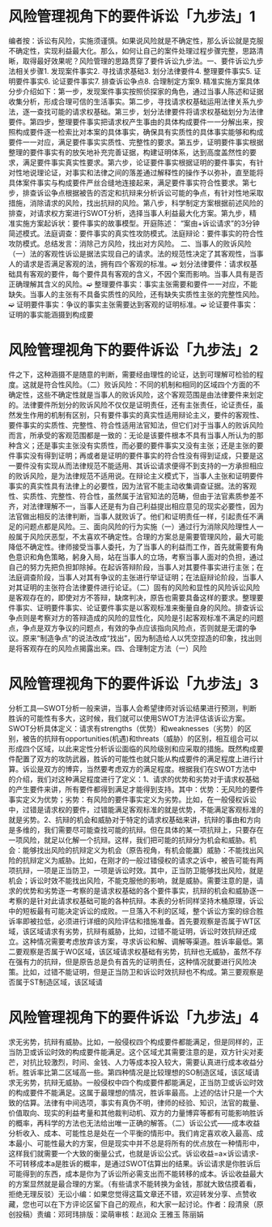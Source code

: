 # 风险管理视角下的要件诉讼「九步法」1

编者按：诉讼有风险，实施须谨慎。如果说风险就是不确定性，那么诉讼就是克服不确定性，实现利益最大化。那么，如何让自己的案件处理过程步骤完整，思路清晰，取得最好效果呢？风险管理的思路贯穿了要件诉讼九步法。一、要件诉讼九步法相关步骤1. 发现案件事实2. 寻找请求基础3. 划分法律要件4. 整理要件事实5. 证明要件事实6. 论证要件事实7. 排查诉讼争点8. 合理制定方案9. 精准实施方案具体分步介绍如下：第一步，发现案件事实按照侦探家的角色，通过当事人陈述和证据收集分析，形成合理可信的生活事实。第二步，寻找请求权基础运用法律关系九步法，逐一查找可能的请求权基础。第三步，划分法律要件将请求权基础划分为法律要件。第四步，整理要件事实把请求权产生事由的具体构成要件一一分解出来，按照构成要件逐一检索比对本案的具体事实，确保具有实质性的具体事实能够和构成要件一一对应，满足要件事实实质性、完整性的要求。第五步，证明要件事实根据整理的要件事实有的放矢地补充完善证据，构建证明体系，达到高度盖然性的要求，满足要件事实真实性要求。第六步，论证要件事实根据证明的要件事实，有针对性地说理论证，对事实和法律之间的落差通过解释性的操作予以弥补，直至能将具体案件事实与构成要件严丝合缝地连接起来，满足要件事实符合性要求。第七步，排查诉讼争点根据被告的否定和抗辩来分析诉讼可能的争点，有针对性地采取措施，消除请求的风险，找出抗辩的风险。第八步，科学制定方案根据前述风险的排查，对请求权方案进行SWOT分析，选择当事人利益最大化方案。第九步，精准实施方案起诉状：要件事实的故事模型。开庭陈述： “案由+诉讼请求”的3分钟简述模式。法庭调查：要件事实的真实性攻防模式。法庭辩论：要件事实的符合性攻防模式。总结发言：消除己方风险，找出对方风险。 二、当事人的败诉风险（一）法的客观性诉讼是据法实现自己的请求。法的规范性决定了其客观性，当事人的请求是否满足客观的法，拥有四个客观的标准。➫ 划分法律要件：请求权基础具有客观的要件，每个要件具有客观的含义，不因个案而影响。当事人具有是否正确理解其含义的风险。➫ 整理要件事实：事实主张需要和要件一一对应，不能缺失。当事人的主张有不具备实质性的风险，还有缺失实质性主张的完整性风险。➫ 证明要件事实：争议的事实主张需要达到客观的证明标准。➫ 论证要件事实：证明的事实能涵摄到构成要

# 风险管理视角下的要件诉讼「九步法」2

件之下，这种涵摄不是随意的判断，需要经由理性的论证，达到可理解可检验的程度。这就是符合性风险。（二）败诉风险：不同的机制和相同的区域四个方面的不确定性，这些不确定性就是当事人的败诉风险，这个客观范围是由法律要件来划定的。法律要件所划分的败诉风险不仅仅是证明责任，还有主张责任，论证责任，虽然发生作用的机制有区别，只有要件事实的真实性适用辩论主义，要件的客观性、要件事实的实质性、完整性、符合性适用法官知法，但它们对于当事人的败诉风险而言，所承受的客观范围都是一致的：无论是该要件根本不具有当事人所认为的那种含义；还是事实主张没有实质性，而必要的要件事实又没有主张；还是主张的要件事实没有得到证明；再或者是证明的要件事实的符合性没有得到证成，只要是这一要件没有实现从而法律规范不能适用、其诉讼请求便得不到支持的一方承担相应的败诉风险，是为法律规范不适用说。在辩论主义模式下，当事人主张和证明要件事实的真实性具有法律上的必要性，因为法官不能主动收集调查证据。法的客观性、实质性、完整性、符合性，虽然属于法官知法的范畴，但由于法官素质参差不齐，对法律理解不一，当事人还是有为自己利益提出相应意见的现实必要性，因为法官做出相反的法律判断，当事人就败诉了。他们和证明责任一样，引起责任不满足的问题点都是风险。三、面向风险的行为实施（一）通过行为消除风险理性人一般属于风险厌恶型，不太喜欢不确定性。合理的方案总是需要管理风险，最大可能降低不确定性。律师接受当事人委托，为了当事人的利益而工作，首先就需要有角色意识和角色策略，躬身入局，站在当事人的立场，考察当事人面对的负担，通过自己的努力先把负担卸除掉。在起诉答辩阶段，当事人对其要件事实进行主张；在法庭调查阶段，当事人对其有争议的主张进行举证证明；在法庭辩论阶段，当事人对其证明的主张符合法律要件进行论证。（二）固有的风险和显性的风险诉讼风险是客观存在的，即使对方不答辩，缺席判决，原告也需要具备这样的要求。整理要件事实、证明要件事实、论证要件事实是以客观标准来衡量自身的风险。排查诉讼争点则是考察对方的答辩造成的风险的显性化，风险是引起客观标准不满足的问题点，争点是双方争议的问题点，有效的争点应该指向风险点，否则就是无谓的争议。原来“制造争点”的说法改成“找出”，因为制造给人以凭空捏造的印象，找出则是将客观存在的风险点揭露出来。四、合理制定方法（一）风险

# 风险管理视角下的要件诉讼「九步法」3

分析工具—SWOT分析一般来讲，当事人会希望律师对诉讼结果进行预测，判断胜诉的可能性有多大，这时候，我们就可以使用SWOT方法评估该诉讼方案。SWOT分析具体定义：请求有strengths（优势）和weaknesses（劣势）的区别，被告的抗辩有opportunities(机遇)和threats（威胁）的区别，相互组合可以形成四个区域，以此来定性分析诉讼面临的风险级别和应采取的措施。既然构成要件配置了双方的攻防武器，胜诉的可能性也就只能从构成要件的满足程度上进行计算。诉讼是双方的博弈，当然要考虑双方的满足程度。根据我们在SWOT方法中的介绍，我们对这种满足程度进行了定义：1、请求的优势和劣势对于请求权基础的产生要件来讲，所有要件都得到满足才能得到支持。其中：优势：无风险的要件事实定义为优势；劣势：有风险的要件事实定义为劣势。比如，在一般侵权诉讼中，过错是请求权的要件，过错能满足客观标准的就是优势，不能满足客观标准的就是劣势。2、抗辩的机会和威胁对于特定的请求权基础来讲，抗辩的事由和方向是多维的，我们需要尽可能查找可能的抗辩。但在具体的某一项抗辩上，只要存在一项风险，就足以化解一个抗辩。这样，我们把可能的抗辩分为机会和威胁。机会：能够找出风险的抗辩定义为机会（原告视角，有机会能赢）威胁：不能找出风险的抗辩定义为威胁。比如，在刚才的一般过错侵权的请求之诉中，被告可能有两项抗辩，一项是正当防卫，一项是诉讼时效。其中，正当防卫能够找出风险，就是机会；诉讼时效不能找出风险，不能克服他的影响，就是威胁。需要注意的是，请求的优势和劣势逐一考察的是请求权基础的各个要件事实，抗辩的机会和威胁逐一考察的是针对此请求权基础可能的各种抗辩。本表的分析同样坚持木桶原理，诉讼中的短板最有可能决定诉讼的成败。一旦落入不利的区域，整个诉讼方案的综合胜诉率即被拉低，必须进行详细的风险评估和措施准备。首先要观察是否属于WT区域，该区域请求有劣势，抗辩有威胁，比如，过错不能证明，诉讼时效抗辩还成立。这种情况需要考虑放弃该方案，寻求诉讼和解、调解等渠道。胜诉率最低。第二要观察是否属于WO区域，该区域请求权基础有劣势，抗辩也无威胁，虽然不存在强有力的抗辩，但是原告总是负有首先的证明责任，这种情况就要进行风险决策。比如，过错不能证明，但是正当防卫和诉讼时效抗辩也不构成。第三要观察是否属于ST制造区域，该区域请

# 风险管理视角下的要件诉讼「九步法」4

求无劣势，抗辩有威胁。比如，一般侵权四个构成要件都能满足，但是同样的，正当防卫或诉讼时效的构成要件能满足。这个区域尤其需要注意的是，双方针尖对麦芒，对抗比较激烈，时间、金钱、人力等成本投入较大，需要认真进行成本收益分析。胜诉率比第二区域高一些。第四种情况是比较理想的SO制造区域，该区域请求无劣势，抗辩无威胁。一般侵权中四个构成要件都能满足，正当防卫或诉讼时效的构成要件不能满足。这属于最理想的情况，胜诉率最高。上述的估计只是一个大致的估算。法律有中间选项，事实有真伪不明，律师的经验、知识，法官的裁量、价值取向、现实的利益考量和其他裁判动机、双方的力量博弈等都有可能影响胜诉的概率，再科学的方法也无法给出唯一正确的解答。（二）诉讼公式——成本收益分析收入、成本、可能性总是处在一个平衡的情形中。我们肯定喜欢收入最高、成本最小、可能性最大的方案，但是现实中并不总是将所有的优点放在一种情形中，这样我们就需要一个大致的衡量公式，也就是诉讼公式。诉讼收益=a×诉讼请求-不可转移成本a是胜诉的概率，是通过SWOT估算出的结果。诉讼请求是你胜诉后可能得到的东西，成本是你为了诉讼所必需支出而不能转移的成本。诉讼收益最大的方案显然就是最合理的方案。（有些请求不能转换为金钱，那就大致估摸着看，拒绝无理反驳）无讼小编：如果您觉得这篇文章还不错，欢迎转发分享、点赞收藏，您也可以在下方评论区留下自己的观点，和大家一起讨论。作者：段清泉（原创投稿）责编：邓珂玮排版：梁萌审核：赵润众 王雅玉 陈丽娟

